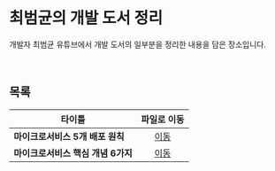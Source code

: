 # 최범균의 개발 도서 정리
개발자 최범균 유튜브에서 개발 도서의 일부분을 정리한 내용을 담은 장소입니다.   

<br/>

## 목록
|타이틀|파일로 이동|
|---|:---:|
|**마이크로서비스 5개 배포 원칙**|[이동](https://github.com/Hschan2/EverythingAboutJava/blob/master/Choibumkyun/%EB%8F%84%EC%84%9C%20%EB%82%B4%EC%9A%A9%20%EC%A0%95%EB%A6%AC/%EB%A7%88%EC%9D%B4%ED%81%AC%EB%A1%9C%EC%84%9C%EB%B9%84%EC%8A%A4%205%EA%B0%9C%20%EB%B0%B0%ED%8F%AC%20%EC%9B%90%EC%B9%99.md)|
|**마이크로서비스 핵심 개념 6가지**|[이동](https://github.com/Hschan2/EverythingAboutJava/blob/master/Choibumkyun/%EB%8F%84%EC%84%9C%20%EB%82%B4%EC%9A%A9%20%EC%A0%95%EB%A6%AC/%EB%A7%88%EC%9D%B4%ED%81%AC%EB%A1%9C%EC%84%9C%EB%B9%84%EC%8A%A4%20%ED%95%B5%EC%8B%AC%20%EA%B0%9C%EB%85%90%206%EA%B0%80%EC%A7%80.md)|